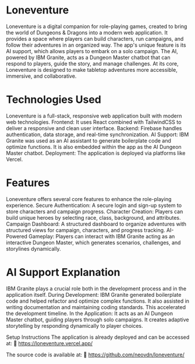 # Loneventure
Loneventure is a digital companion for role-playing games, created to bring the world of Dungeons & Dragons into a modern web application. It provides a space where players can build characters, run campaigns, and follow their adventures in an organized way.
The app's unique feature is its AI support, which allows players to embark on a solo campaign. The AI, powered by 
IBM Granite, acts as a Dungeon Master chatbot that can respond to players, guide the story, and manage challenges. At its core, Loneventure is designed to make tabletop adventures more accessible, immersive, and collaborative.

# Technologies Used
Loneventure is a full-stack, responsive web application built with modern web technologies.
Frontend: It uses React combined with TailwindCSS to deliver a responsive and clean user interface.
Backend: Firebase handles authentication, data storage, and real-time synchronization.
AI Support: IBM Granite was used as an AI assistant to generate boilerplate code and optimize functions. It is also embedded within the app as the 
AI Dungeon Master chatbot.
Deployment: The application is deployed via platforms like Vercel.

# Features
Loneventure offers several core features to enhance the role-playing experience.
Secure Authentication: A secure login and sign-up system to store characters and campaign progress.
Character Creation: Players can build unique heroes by selecting race, class, background, and attributes.
Campaign Dashboard: A structured dashboard to organize adventures with structured views for campaign, characters, and progress tracking.
AI-Powered Gameplay: Players can interact with IBM Granite acting as an interactive Dungeon Master, which generates scenarios, challenges, and storylines dynamically.

# AI Support Explanation
IBM Granite plays a crucial role both in the development process and in the application itself.
During Development: IBM Granite generated boilerplate code and helped refactor and optimize complex functions. It also assisted in writing documentation and maintaining coding standards. This accelerated the development timeline.
In the Application: It acts as an AI Dungeon Master chatbot, guiding players through solo campaigns. It creates adaptive storytelling by responding dynamically to player choices.

Setup Instructions
The application is already deployed and can be accessed at:
🔗 https://loneventure.vercel.app/ 

The source code is available at:
🔗 https://github.com/neovdn/loneventure/
